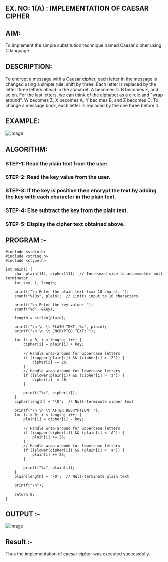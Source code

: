 ## EX. NO: 1(A) : IMPLEMENTATION OF CAESAR CIPHER
 

## AIM:

To implement the simple substitution technique named Caesar cipher using C language.

## DESCRIPTION:

To encrypt a message with a Caesar cipher, each letter in the message is changed using a simple rule: shift by three. Each letter is replaced by the letter three letters ahead in the alphabet. A becomes D, B becomes E, and so on. For the last letters, we can think of the
alphabet as a circle and "wrap around". W becomes Z, X becomes A, Y bec mes B, and Z
becomes C. To change a message back, each letter is replaced by the one three before it.

## EXAMPLE:



![image](https://github.com/Hemamanigandan/CNS/assets/149653568/eb9c6c43-8c80-4cdd-b9d4-91705a311c79)


## ALGORITHM:

### STEP-1: Read the plain text from the user.
### STEP-2: Read the key value from the user.
### STEP-3: If the key is positive then encrypt the text by adding the key with each character in the plain text.
### STEP-4: Else subtract the key from the plain text.
### STEP-5: Display the cipher text obtained above.


## PROGRAM :-
```
#include <stdio.h>
#include <string.h>
#include <ctype.h>

int main() {
    char plain[11], cipher[11];  // Increased size to accommodate null terminator
    int key, i, length;

    printf("\n Enter the plain text (max 10 chars): ");
    scanf("%10s", plain);  // Limits input to 10 characters

    printf("\n Enter the key value: ");
    scanf("%d", &key);

    length = strlen(plain);

    printf("\n \n \t PLAIN TEXT: %s", plain);
    printf("\n \n \t ENCRYPTED TEXT: ");

    for (i = 0; i < length; i++) {
        cipher[i] = plain[i] + key;

        // Handle wrap-around for uppercase letters
        if (isupper(plain[i]) && (cipher[i] > 'Z')) {
            cipher[i] -= 26;
        }
        // Handle wrap-around for lowercase letters
        if (islower(plain[i]) && (cipher[i] > 'z')) {
            cipher[i] -= 26;
        }

        printf("%c", cipher[i]);
    }
    cipher[length] = '\0';  // Null-terminate cipher text

    printf("\n \n \t AFTER DECRYPTION: ");
    for (i = 0; i < length; i++) {
        plain[i] = cipher[i] - key;

        // Handle wrap-around for uppercase letters
        if (isupper(cipher[i]) && (plain[i] < 'A')) {
            plain[i] += 26;
        }
        // Handle wrap-around for lowercase letters
        if (islower(cipher[i]) && (plain[i] < 'a')) {
            plain[i] += 26;
        }

        printf("%c", plain[i]);
    }
    plain[length] = '\0';  // Null-terminate plain text

    printf("\n");

    return 0;
}
```

## OUTPUT :-

![image](https://github.com/user-attachments/assets/ca32c826-e3c7-4259-93dc-28c420e7bc31)

## Result :-
Thus the implementation of caesar cipher was executed successfully.
